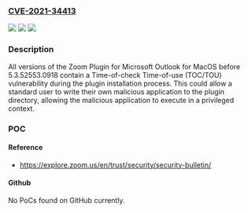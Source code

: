 ### [CVE-2021-34413](https://cve.mitre.org/cgi-bin/cvename.cgi?name=CVE-2021-34413)
![](https://img.shields.io/static/v1?label=Product&message=Zoom%20Plugin%20for%20Microsoft%20Outlook%20for%20MacOS&color=blue)
![](https://img.shields.io/static/v1?label=Version&message=All%20versions%20before%205.3.52553.0918%20&color=brightgreen)
![](https://img.shields.io/static/v1?label=Vulnerability&message=Time-of-check%20Time-of-use%20(TOCTOU)&color=brightgreen)

### Description

All versions of the Zoom Plugin for Microsoft Outlook for MacOS before 5.3.52553.0918 contain a Time-of-check Time-of-use (TOC/TOU) vulnerability during the plugin installation process. This could allow a standard user to write their own malicious application to the plugin directory, allowing the malicious application to execute in a privileged context.

### POC

#### Reference
- https://explore.zoom.us/en/trust/security/security-bulletin/

#### Github
No PoCs found on GitHub currently.

